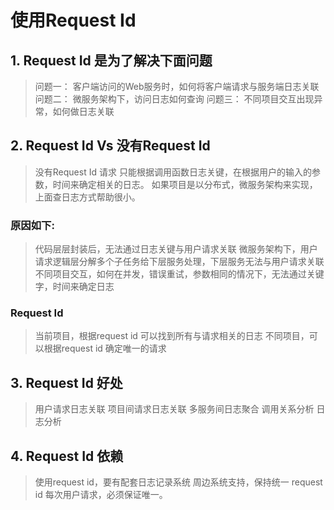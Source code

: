 <!--
 * @Descripttion: 
 * @Author: Irene.Z
 * @Date: 2021-01-28 16:57:32
 * @LastEditTime: 2021-01-28 17:01:16
 * @FilePath: \nodeServer\doc\requestId.md
-->
# 使用Request Id
## 1. Request Id 是为了解决下面问题
>问题一： 客户端访问的Web服务时，如何将客户端请求与服务端日志关联 
>问题二： 微服务架构下，访问日志如何查询
>问题三： 不同项目交互出现异常，如何做日志关联

## 2. Request Id Vs 没有Request Id
>没有Request Id 请求
>只能根据调用函数日志关键，在根据用户的输入的参数，时间来确定相关的日志。 如果项目是以分布式，微服务架构来实现， 上面查日志方式帮助很小。

### 原因如下:
>代码层层封装后，无法通过日志关键与用户请求关联
>微服务架构下，用户请求逻辑层分解多个子任务给下层服务处理，下层服务无法与用户请求关联
>不同项目交互，如何在并发，错误重试，参数相同的情况下，无法通过关键字，时间来确定日志

### Request Id
>当前项目，根据request id 可以找到所有与请求相关的日志
>不同项目，可以根据request id 确定唯一的请求

## 3. Request Id 好处
>用户请求日志关联
>项目间请求日志关联
>多服务间日志聚合
>调用关系分析
>日志分析

## 4. Request Id 依赖
>使用request id，要有配套日志记录系统
>周边系统支持，保持统一
>request id 每次用户请求，必须保证唯一。